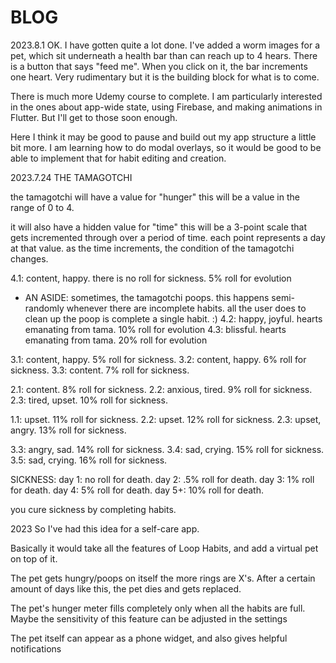 # BLOG

2023.8.1
OK. I have gotten quite a lot done. I've added a worm images for a pet, which sit underneath a health bar than can reach up to 4 hears. There is a button that says "feed me". When you click on it, the bar increments one heart. Very rudimentary but it is the building block for what is to come.

There is much more Udemy course to complete. I am particularly interested in the ones about app-wide state, using Firebase, and making animations in Flutter. But I'll get to those soon enough.

Here I think it may be good to pause and build out my app structure a little bit more. I am learning how to do modal overlays, so it would be good to be able to implement that for habit editing and creation.

2023.7.24
THE TAMAGOTCHI

the tamagotchi will have a value for "hunger"
this will be a value in the range of 0 to 4.

it will also have a hidden value for "time"
this will be a 3-point scale that gets incremented
through over a period of time. each point represents a
day at that value. as the time increments,
the condition of the tamagotchi changes.

4.1: content, happy. there is no roll for sickness. 5% roll for evolution
- AN ASIDE: sometimes, the tamagotchi poops. this happens
semi-randomly whenever there are incomplete habits. all the
user does to clean up the poop is complete a single habit. :)
4.2: happy, joyful. hearts emanating from tama. 10% roll for evolution
4.3: blissful. hearts emanating from tama. 20% roll for evolution

3.1: content, happy. 5% roll for sickness.
3.2: content, happy. 6% roll for sickness.
3.3: content. 7% roll for sickness.

2.1: content. 8% roll for sickness.
2.2: anxious, tired. 9% roll for sickness.
2.3: tired, upset. 10% roll for sickness.

1.1: upset. 11% roll for sickness.
2.2: upset. 12% roll for sickness.
2.3: upset, angry. 13% roll for sickness.

3.3: angry, sad. 14% roll for sickness.
3.4: sad, crying. 15% roll for sickness.
3.5: sad, crying. 16% roll for sickness.

SICKNESS:
day 1: no roll for death.
day 2: .5% roll for death.
day 3: 1% roll for death.
day 4: 5%  roll for death.
day 5+: 10% roll for death.

you cure sickness by completing habits.

2023
So I've had this idea for a self-care app.

Basically it would take all the features of Loop Habits, and add a virtual pet on top of it.

The pet gets hungry/poops on itself the more rings are X's. After a certain amount of days like this, the pet dies and gets replaced.

The pet's hunger meter fills completely only when all the habits are full. Maybe the sensitivity of this feature can be adjusted in the settings

The pet itself can appear as a phone widget, and also gives helpful notifications